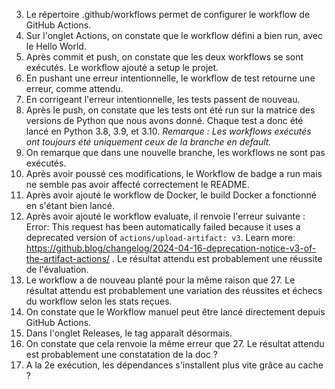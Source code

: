 3. Le répertoire .github/workflows permet de configurer le workflow de GitHub Actions.
8. Sur l'onglet Actions, on constate que le workflow défini a bien run, avec le Hello World.
10. Après commit et push, on constate que les deux workflows se sont exécutés. Le workflow ajouté a setup le projet.
11. En pushant une erreur intentionnelle, le workflow de test retourne une erreur, comme attendu.
12. En corrigeant l'erreur intentionnelle, les tests passent de nouveau.
14. Après le push, on constate que les tests ont été run sur la matrice des versions de Python que nous avons donné. Chaque test a donc été lancé en Python 3.8, 3.9, et 3.10.
_Remarque : Les workflows exécutés ont toujours été uniquement ceux de la branche en default._
18. On remarque que dans une nouvelle branche, les workflows ne sont pas exécutés.
19. Après avoir poussé ces modifications, le Workflow de badge a run mais ne semble pas avoir affecté correctement le README.
24. Après avoir ajouté le workflow de Docker, le build Docker a fonctionné en s'étant bien lancé.
27. Après avoir ajouté le workflow evaluate, il renvoie l'erreur suivante : Error: This request has been automatically failed because it uses a deprecated version of `actions/upload-artifact: v3`. Learn more: https://github.blog/changelog/2024-04-16-deprecation-notice-v3-of-the-artifact-actions/ . Le résultat attendu est probablement une réussite de l'évaluation.
30. Le workflow a de nouveau planté pour la même raison que 27. Le résultat attendu est probablement une variation des réussites et échecs du workflow selon les stats reçues.
33. On constate que le Workflow manuel peut être lancé directement depuis GitHub Actions.
36. Dans l'onglet Releases, le tag apparaît désormais.
38. On constate que cela renvoie la même erreur que 27. Le résultat attendu est probablement une constatation de la doc ?
40. A la 2e exécution, les dépendances s'installent plus vite grâce au cache ?
